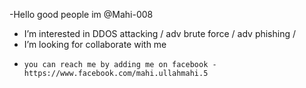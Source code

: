 -Hello good people im @Mahi-008
-   I’m interested in DDOS attacking / adv brute force / adv phishing / 
-   I’m looking for collaborate with me 
-     you can reach me by adding me on facebook - https://www.facebook.com/mahi.ullahmahi.5

<!---
Mahi-008/Mahi-008 is a ✨ special ✨ repository because its `README.md` (this file) appears on your GitHub profile.
You can click the Preview link to take a look at your changes.
--->
